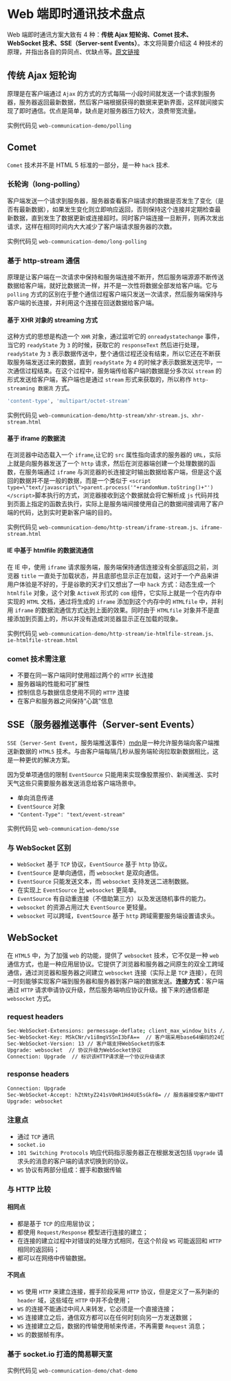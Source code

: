 # Web 端即时通讯技术盘点

Web 端即时通讯方案大致有 4 种：**传统 Ajax 短轮询、Comet 技术、WebSocket 技术、SSE（Server-sent Events）**。本文将简要介绍这 4 种技术的原理，并指出各自的异同点、优缺点等。[原文链接](http://www.52im.net/thread-338-1-1.html)

## 传统 Ajax 短轮询

原理是在客户端通过 `Ajax` 的方式的方式每隔一小段时间就发送一个请求到服务器，服务器返回最新数据，然后客户端根据获得的数据来更新界面，这样就间接实现了即时通信。优点是简单，缺点是对服务器压力较大，浪费带宽流量。

实例代码见 `web-communication-demo/polling`

## Comet

`Comet` 技术并不是 HTML 5 标准的一部分，是一种 `hack` 技术.

### 长轮询（long-polling）

客户端发送一个请求到服务器，服务器查看客户端请求的数据是否发生了变化（是否有最新数据），如果发生变化则立即响应返回，否则保持这个连接并定期检查最新数据，直到发生了数据更新或连接超时。同时客户端连接一旦断开，则再次发出请求，这样在相同时间内大大减少了客户端请求服务器的次数。

实例代码见 `web-communication-demo/long-polling`

### 基于 http-stream 通信

原理是让客户端在一次请求中保持和服务端连接不断开，然后服务端源源不断传送数据给客户端，就好比数据流一样，并不是一次性将数据全部发给客户端。它与 `polling` 方式的区别在于整个通信过程客户端只发送一次请求，然后服务端保持与客户端的长连接，并利用这个连接在回送数据给客户端。

#### 基于 XHR 对象的 streaming 方式

这种方式的思想是构造一个 `XHR` 对象，通过监听它的 `onreadystatechange` 事件，当它的 `readyState` 为 `3` 的时候，获取它的 `responseText` 然后进行处理，`readyState` 为 `3` 表示数据传送中，整个通信过程还没有结束，所以它还在不断获取服务端发送过来的数据，直到 `readyState` 为 `4` 的时候才表示数据发送完毕，一次通信过程结束。在这个过程中，服务端传给客户端的数据是分多次以 `stream` 的形式发送给客户端，客户端也是通过 `stream` 形式来获取的，所以称作 `http-streaming 数据流` 方式。

```sh
'content-type', 'multipart/octet-stream'
```

实例代码见 `web-communication-demo/http-stream/xhr-stream.js、xhr-stream.html`

#### 基于 iframe 的数据流

在浏览器中动态载入一个 `iframe`,让它的 `src` 属性指向请求的服务器的 `URL`，实际上就是向服务器发送了一个 `http` 请求，然后在浏览器端创建一个处理数据的函数，在服务端通过 `iframe` 与浏览器的长连接定时输出数据给客户端，但是这个返回的数据并不是一般的数据，而是一个类似于 `<script type=\"text/javascript\">parent.process('"+randomNum.toString()+"')</script>`脚本执行的方式，浏览器接收到这个数据就会将它解析成 `js` 代码并找到页面上指定的函数去执行，实际上是服务端间接使用自己的数据间接调用了客户端的代码，达到实时更新客户端的目的。

实例代码见 `web-communication-demo/http-stream/iframe-stream.js、iframe-stream.html`

#### IE 中基于 htmlfile 的数据流通信

在 IE 中，使用 `iframe` 请求服务端，服务端保持通信连接没有全部返回之前，浏览器 `title` 一直处于加载状态，并且底部也显示正在加载，这对于一个产品来讲用户体验是不好的，于是谷歌的天才们又想出了一中 `hack` 方式：动态生成一个 `htmlfile` 对象，这个对象 `ActiveX` 形式的 `com` 组件，它实际上就是一个在内存中实现的 `HTML` 文档，通过将生成的 `iframe` 添加到这个内存中的 `HTMLfile` 中，并利用 `iframe` 的数据流通信方式达到上面的效果。同时由于 `HTMLfile` 对象并不是直接添加到页面上的，所以并没有造成浏览器显示正在加载的现象。

实例代码见 `web-communication-demo/http-stream/ie-htmlfile-stream.js、ie-htmlfile-stream.html`

### comet 技术需注意

- 不要在同一客户端同时使用超过两个的 `HTTP` 长连接
- 服务器端的性能和可扩展性
- 控制信息与数据信息使用不同的 `HTTP` 连接
- 在客户和服务器之间保持“心跳”信息

## SSE（服务器推送事件（Server-sent Events）

`SSE`（`Server-Sent Event`，服务端推送事件）[mdn](https://developer.mozilla.org/en-US/docs/Web/API/EventSource)是一种允许服务端向客户端推送新数据的 `HTML5` 技术。与由客户端每隔几秒从服务端轮询拉取新数据相比，这是一种更优的解决方案。

因为受单项通信的限制 `EventSource` 只能用来实现像股票报价、新闻推送、实时天气这些只需要服务器发送消息给客户端场景中。

- 单向消息传递
- `EventSource` 对象
- `"Content-Type": "text/event-stream"`

实例代码见 `web-communication-demo/sse`

### 与 WebSocket 区别

- `WebSocket` 基于 `TCP` 协议，`EventSource` 基于 `http` 协议。
- `EventSource` 是单向通信，而 `websocket` 是双向通信。
- `EventSource` 只能发送文本，而 `websocket` 支持发送二进制数据。
- 在实现上 `EventSource` 比 `websocket` 更简单。
- `EventSource` 有自动重连接（不借助第三方）以及发送随机事件的能力。
- `websocket` 的资源占用过大 `EventSource` 更轻量。
- `websocket` 可以跨域，`EventSource` 基于 `http` 跨域需要服务端设置请求头。

## WebSocket

在 `HTML5` 中，为了加强 `web` 的功能，提供了 `websocket` 技术，它不仅是一种 `web` 通信方式，也是一种应用层协议。它提供了浏览器和服务器之间原生的双全工跨域通信，通过浏览器和服务器之间建立 `websocket` 连接（实际上是 `TCP` 连接），在同一时刻能够实现客户端到服务器和服务器到客户端的数据发送。**连接方式**：客户端通过 `HTTP` 请求申请协议升级，然后服务端响应协议升级。接下来的通信都是 `websocket` 方式。

### request headers

```sh
Sec-WebSocket-Extensions: permessage-deflate; client_max_window_bits // 协议扩展类型
Sec-WebSocket-Key: MSkCNr/v1i8mgVSSnI3bFA==  // 客户端采用base64编码的24位随机字符序列
Sec-WebSocket-Version: 13 // 客户端支持WebSocket的版本
Upgrade: websocket  // 协议升级为WebSocket协议
Connection: Upgrade  // 标识该HTTP请求是一个协议升级请求
```

### response headers

```sh
Connection: Upgrade
Sec-WebSocket-Accept: hZtNtyZ241sV0mR1Hd4UE5sGkf8= // 服务器接受客户端HTTP协议升级的证明,服务端采用与客户端一致的密钥计算出来后返回客户端
Upgrade: websocket
```

### 注意点

- 通过 `TCP` 通讯
- `socket.io`
- `101 Switching Protocols` 响应代码指示服务器正在根据发送包括 `Upgrade` 请求头的消息的客户端的请求切换到的协议。
- `WS` 协议有两部分组成：握手和数据传输

### 与 HTTP 比较

#### 相同点

- 都是基于 `TCP` 的应用层协议；
- 都使用 `Request/Response` 模型进行连接的建立；
- 在连接的建立过程中对错误的处理方式相同，在这个阶段 `WS` 可能返回和 `HTTP` 相同的返回码；
- 都可以在网络中传输数据。

#### 不同点

- `WS` 使用 `HTTP` 来建立连接，握手阶段采用 `HTTP` 协议，但是定义了一系列新的 `header` 域，这些域在 `HTTP` 中并不会使用；
- `WS` 的连接不能通过中间人来转发，它必须是一个直接连接；
- `WS` 连接建立之后，通信双方都可以在任何时刻向另一方发送数据；
- `WS` 连接建立之后，数据的传输使用帧来传递，不再需要 `Request` 消息；
- `WS` 的数据帧有序。

### 基于 socket.io 打造的简易聊天室

实例代码见 `web-communication-demo/chat-demo`
